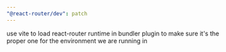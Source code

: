 ```yaml
---
"@react-router/dev": patch
---
```


use vite to load react-router runtime in bundler plugin to make sure it's the proper one for the environment we are running in
